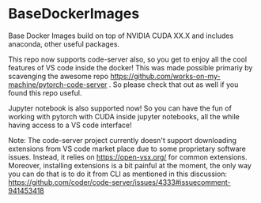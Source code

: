 # BaseDockerImages

Base Docker Images build on top of NVIDIA CUDA XX.X and includes anaconda, other useful packages. 

This repo now supports code-server also, so you get to enjoy all the cool features of VS code inside the docker! This was made possible primariy by scavenging the awesome repo https://github.com/works-on-my-machine/pytorch-code-server . So please check that out as well if you found this repo useful. 

Jupyter notebook is also supported now! So you can have the fun of working with pytorch with CUDA inside jupyter notebooks, all the while having access to a VS code interface! 

Note: The code-server project currently doesn't support downloading extensions from VS code market place due to some proprietary software issues. Instead, it relies on https://open-vsx.org/ for common extensions. Moreover, installing extensions is a bit painful at the moment, the only way you can do that is to do it from CLI as mentioned in this discussion: https://github.com/coder/code-server/issues/4333#issuecomment-941453418

